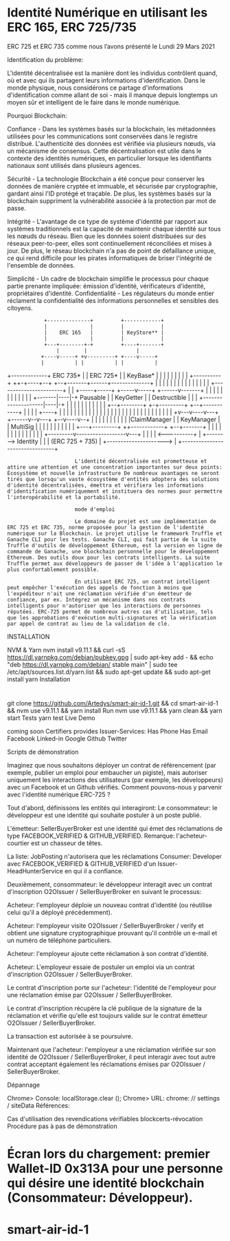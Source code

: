 # Identité Numérique en utilisant les ERC 165,  ERC 725/735


ERC 725 et ERC 735 comme nous l’avons présenté le Lundi 29 Mars 2021

Identification du problème:

L'identité décentralisée est la manière dont les individus contrôlent quand, où et avec qui ils partagent leurs informations d'identification. Dans le monde physique, nous considérons ce partage d'informations d'identification comme allant de soi - mais il manque depuis longtemps un moyen sûr et intelligent de le faire dans le monde numérique.

Pourquoi Blockchain:

Confiance - Dans les systèmes basés sur la blockchain, les métadonnées utilisées pour les communications sont conservées dans le registre distribué. L'authenticité des données est vérifiée via plusieurs nœuds, via un mécanisme de consensus. Cette décentralisation est utile dans le contexte des identités numériques, en particulier lorsque les identifiants nationaux sont utilisés dans plusieurs agences.

Sécurité - La technologie Blockchain a été conçue pour conserver les données de manière cryptée et immuable, et sécurisée par cryptographie, gardant ainsi l'ID protégé et traçable. De plus, les systèmes basés sur la blockchain suppriment la vulnérabilité associée à la protection par mot de passe.

Intégrité - L'avantage de ce type de système d'identité par rapport aux systèmes traditionnels est la capacité de maintenir chaque identité sur tous les nœuds du réseau. Bien que les données soient distribuées sur des réseaux peer-to-peer, elles sont continuellement réconciliées et mises à jour. De plus, le réseau blockchain n'a pas de point de défaillance unique, ce qui rend difficile pour les pirates informatiques de briser l'intégrité de l'ensemble de données.

Simplicité - Un cadre de blockchain simplifie le processus pour chaque partie prenante impliquée: émission d'identité, vérificateurs d'identité, propriétaires d'identité.
Confidentialité - Les régulateurs du monde entier réclament la confidentialité des informations personnelles et sensibles des citoyens.


                +--------------+         +------------+
                |              |         |            |
                |    ERC 165   |         | KeyStore** |
                |              |         |            |
                +---+--------+-+         +----+-------+
                    |        |                |
               +----v-----+ +v---------+ +----v-----+
               |          | |          | |          |
 +-------------+ ERC 735* | | ERC 725* | | KeyBase* |
 |             |          | |          | |          |
 |             +----------+ ++-+----+--+ +--+-------+------+--------------+
 |                           | |    |       |              |              |
 |                           | |    |       |              |              |
 |   +-----------------------+ |    | +-----+-----+  +-----v-----+ +------v-------+
 |   |                         |    | |           |  |           | |              |
 |   |                 +-------|----|-+  Pausable |  | KeyGetter | | Destructible |
 |   |    +--------------------|----|-+           |  |           | |              |
 |   |    |            |       |    | +--+--------+  +-+---------+ +--+-----------+
 |   |    |            |  +----+    |    |             |              |
 |   |    |            |  |         |    |             |              |
 |   |    |            |  |         |    |             |              |
 |   |    |            |  |         |    |             |              |
+v---v----v---+ +------v--v---+  +--v----v--+          |              |
|             | |             |  |          |          |              |
|ClaimManager | | KeyManager  |  | MultiSig |          |              |
|             | |             |  |          |          |              |
+---+---------+ ++------------+  +--+-------+          |              |
    |            |                  |                  |              |
    |            |                  |                  |              |
    |            |        +---------v------------------v---+          |
    |            |        |                                <----------+
    |            +-------->            Identity            |
    |                     |        (ERC 725 + 735)         |
    +--------------------->                                |
                          +--------------------------------+



                          L'identité décentralisée est prometteuse et attire une attention et une concentration importantes sur deux points: Écosystème et nouvelle infrastructure De nombreux avantages ne seront tirés que lorsqu'un vaste écosystème d'entités adoptera des solutions d'identité décentralisées, émettra et vérifiera les informations d'identification numériquement et instituera des normes pour permettre l'interopérabilité et la portabilité.

                          mode d'emploi

                          Le domaine du projet est une implémentation de ERC 725 et ERC 735, norme proposée pour la gestion de l'identité numérique sur la Blockchain. Le projet utilise le framework Truffle et Ganache CLI pour les tests. Ganache CLI, qui fait partie de la suite Truffle d'outils de développement Ethereum, est la version en ligne de commande de Ganache, une blockchain personnelle pour le développement Ethereum. Des outils doux pour les contrats intelligents. La suite Truffle permet aux développeurs de passer de l'idée à l'application le plus confortablement possible.

                          En utilisant ERC 725, un contrat intelligent peut empêcher l'exécution des appels de fonction à moins que l'expéditeur n'ait une réclamation vérifiée d'un émetteur de confiance, par ex. Intégrez un mécanisme dans nos contrats intelligents pour n'autoriser que les interactions de personnes réputées. ERC-725 permet de nombreux autres cas d'utilisation, tels que les approbations d'exécution multi-signatures et la vérification par appel de contrat au lieu de la validation de clé.  



INSTALLATION 

NVM & Yarn
nvm install v9.11.1   &&
curl -sS https://dl.yarnpkg.com/debian/pubkey.gpg | sudo apt-key add - &&
echo "deb https://dl.yarnpkg.com/debian/ stable main" | sudo tee /etc/apt/sources.list.d/yarn.list &&
sudo apt-get update && sudo apt-get install yarn
Installation
  #
  git clone https://github.com/Artedys/smart-air-id-1.git  &&
  cd smart-air-id-1                                       &&
  nvm use v9.11.1 && yarn install
Run
  nvm use v9.11.1 &&
  yarn clean &&
  yarn start
Tests
  yarn test
Live Demo

 coming soon
 Certifiers provides Issuer-Services:
 Has Phone
 Has Email
 Facebook
 Linked-in
 Google
 Github
 Twitter





Scripts de démonstration

Imaginez que nous souhaitons déployer un contrat de référencement (par exemple, publier un emploi pour embaucher un pigiste), mais autoriser uniquement les interactions des utilisateurs (par exemple, les développeurs) avec un Facebook et un Github vérifiés. Comment pouvons-nous y parvenir avec l'identité numérique ERC-725 ?

Tout d'abord, définissons les entités qui interagiront:
Le consommateur: le développeur est une identité qui souhaite postuler à un poste publié.

L'émetteur: SellerBuyerBroker est une identité qui émet des réclamations de type FACEBOOK_VERIFIED & GITHUB_VERIFIED. Remarque: l'acheteur-courtier est un chasseur de têtes.

La liste: JobPosting n'autorisera que les réclamations Consumer: Developer avec FACEBOOK_VERIFIED & GITHUB_VERIFIED d'un Issuer-HeadHunterService en qui il a confiance.

Deuxièmement, consommateur: le développeur interagit avec un contrat d'inscription O2OIssuer / SellerBuyerBroker en suivant le processus:

Acheteur: l'employeur déploie un nouveau contrat d'identité (ou réutilise celui qu'il a déployé précédemment).

Acheteur: l'employeur visite O2OIssuer / SellerBuyerBroker / verify et obtient une signature cryptographique prouvant qu'il contrôle un e-mail et un numéro de téléphone particuliers.

Acheteur: l'employeur ajoute cette réclamation à son contrat d'identité.

Acheteur: L'employeur essaie de postuler un emploi via un contrat d'inscription O2OIssuer / SellerBuyerBroker.

Le contrat d'inscription porte sur l'acheteur: l'identité de l'employeur pour une réclamation émise par O2OIssuer / SellerBuyerBroker.

Le contrat d'inscription récupère la clé publique de la signature de la réclamation et vérifie qu'elle est toujours valide sur le contrat émetteur O2OIssuer / SellerBuyerBroker.

La transaction est autorisée à se poursuivre.

Maintenant que l'acheteur: l'employeur a une réclamation vérifiée sur son identité de O2OIssuer / SellerBuyerBroker, il peut interagir avec tout autre contrat acceptant également les réclamations émises par O2OIssuer / SellerBuyerBroker.

Dépannage

Chrome> Console: localStorage.clear ();
Chrome> URL: chrome: // settings / siteData
Références:

Cas d'utilisation des revendications vérifiables
blockcerts-révocation
Procédure pas à pas de démonstration

Écran lors du chargement: premier Wallet-ID 0x313A pour une personne qui désire une identité blockchain (Consommateur: Développeur).
===
# smart-air-id-1
